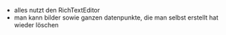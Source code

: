 - alles nutzt den RichTextEditor
- man kann bilder sowie ganzen datenpunkte, die man selbst erstellt hat wieder löschen
